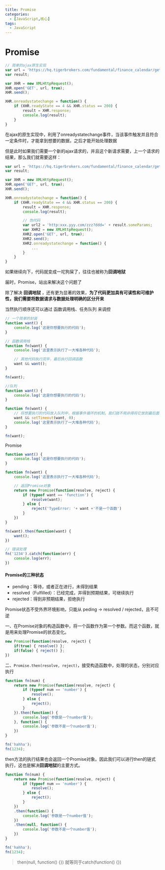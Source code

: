 ```yaml
---
title: Promise
categories:
  - [JavaScript,核心]
tags: 
  - JavaScript
---
```


# Promise

```js
// 简单的ajax原生实现
var url = 'https://hq.tigerbrokers.com/fundamental/finance_calendar/getType/2017-02-26/2017-06-10';
var result;

var XHR = new XMLHttpRequest();
XHR.open('GET', url, true);
XHR.send();

XHR.onreadystatechange = function() {
    if (XHR.readyState == 4 && XHR.status == 200) {
        result = XHR.response;
        console.log(result);
    }
}
```

在ajax的原生实现中，利用了onreadystatechange事件，当该事件触发并且符合一定条件时，才能拿到想要的数据，之后才能开始处理数据

但是此时如果我们需要一个新的ajax请求的，并且这个新请求需要，上一个请求的结果，那么我们就需要这样：

```javascript
var url = 'https://hq.tigerbrokers.com/fundamental/finance_calendar/getType/2017-02-26/2017-06-10';
var result;

var XHR = new XMLHttpRequest();
XHR.open('GET', url, true);
XHR.send();

XHR.onreadystatechange = function() {
    if (XHR.readyState == 4 && XHR.status == 200) {
        result = XHR.response;
        console.log(result);

        // 伪代码
        var url2 = 'http:xxx.yyy.com/zzz?ddd=' + result.someParams;
        var XHR2 = new XMLHttpRequest();
        XHR2.open('GET', url, true);
        XHR2.send();
        XHR2.onreadystatechange = function() {
            ...
        }
    }
}
```

如果继续向下，代码就变成一坨狗屎了，往往也被称为**回调地狱**

届时，Promise，站出来解决这个问题了

除了解决 **回调地狱** ，还有更为显著的效果，**为了代码更加具有可读性和可维护性，我们需要将数据请求与数据处理明确的区分开来**

当然执行顺序还可以通过 函数调用栈、任务队列 来调控

```javascript
// 一个简单的封装
function want() {
    console.log('这是你想要执行的代码');
}

// 函数调用栈
function fn(want) {
    console.log('这里表示执行了一大堆各种代码');

    // 其他代码执行完毕，最后执行回调函数
    want && want();
}

fn(want);

//队列
function want() {
    console.log('这是你想要执行的代码');
}

function fn(want) {
    // 将想要执行的代码放入队列中，根据事件循环的机制，我们就不用非得将它放到最后面了，由你自由选择
    want && setTimeout(want, 0);
    console.log('这里表示执行了一大堆各种代码');
}

fn(want);
```

Promise

```javascript
function want() {
    console.log('这是你想要执行的代码');
}

function fn(want) {
    console.log('这里表示执行了一大堆各种代码');

    // 返回Promise对象
    return new Promise(function(resolve, reject) {
        if (typeof want == 'function') {
            resolve(want);
        } else {
            reject('TypeError: '+ want +'不是一个函数')
        }
    })
}

fn(want).then(function(want) {
    want();
})

// 错误处理
fn('1234').catch(function(err) {
    console.log(err);
})
```

#### Promise的三种状态

- pending：等待，或者正在进行，未得到结果
- resolved（Fulfilled）：已经完成，并得到预期结果，可继续执行
- rejected：得到非预期结果，拒绝执行

Promise状态不受外界环境影响，只能从 peding -> resolved / rejected，且不可逆

一、在Promise对象的构造函数中，将一个函数作为第一个参数。而这个函数，就是用来处理Promise的状态变化。

```javascript
new Promise(function(resolve, reject) {
    if(true) { resolve() };
    if(false) { reject() };
})
```

二、`Promise.then(resolve, reject)`，接受构造函数中，处理的状态，分别对应执行

```javascript
function fn(num) {
    return new Promise(function(resolve, reject) {
        if (typeof num == 'number') {
            resolve();
        } else {
            reject();
        }
    }).then(function() {
        console.log('参数是一个number值');
    }, function() {
        console.log('参数不是一个number值');
    })
}

fn('hahha');
fn(1234);
```

then方法的执行结果也会返回一个Promise对象。因此我们可以进行then的链式执行，这也是解决**回调地狱**的主要方式。

```javascript
function fn(num) {
    return new Promise(function(resolve, reject) {
        if (typeof num == 'number') {
            resolve();
        } else {
            reject();
        }
    })
    .then(function() {
        console.log('参数是一个number值');
    })
    .then(null, function() {
        console.log('参数不是一个number值');
    })
}

fn('hahha');
fn(1234);
```

> then(null, function() {}) 就等同于catch(function() {})